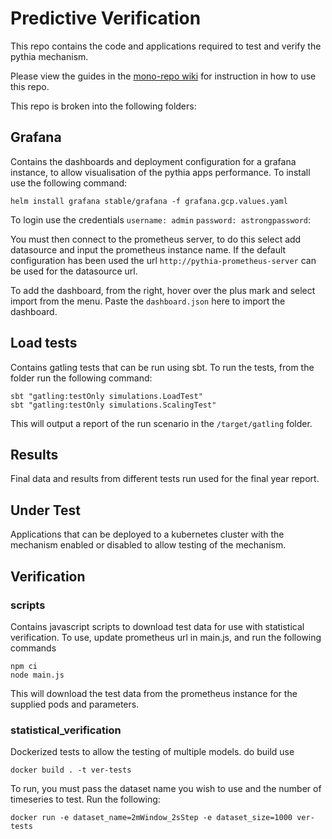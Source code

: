# Predictive Verification

This repo contains the code and applications required to test and verify the pythia mechanism.

Please view the guides in the [mono-repo wiki](https://gitlab.eeecs.qub.ac.uk/40182178/final-year-mono/wikis/home) for instruction in how to use this repo.

This repo is broken into the following folders:

## Grafana
Contains the dashboards and deployment configuration for a grafana instance, to allow visualisation of the pythia apps performance.
To install use the following command:
```
helm install grafana stable/grafana -f grafana.gcp.values.yaml
```
To login use the credentials `username: admin` `password: astrongpassword`:

You must then connect to the prometheus server, to do this select add datasource and input the prometheus instance name. If the default configuration has been used the url `http://pythia-prometheus-server` can be used for the datasource url.

To add the dashboard, from the right, hover over the plus mark and select import from the menu. Paste the `dashboard.json` here to import the dashboard.

## Load tests

Contains gatling tests that can be run using sbt. To run the tests, from the folder run the following command:
```
sbt "gatling:testOnly simulations.LoadTest"
sbt "gatling:testOnly simulations.ScalingTest"
```
This will output a report of the run scenario in the `/target/gatling` folder.
## Results
Final data and results from different tests run used for the final year report.
## Under Test
Applications that can be deployed to a kubernetes cluster with the mechanism enabled or disabled to allow testing of the mechanism.
## Verification
### scripts
Contains javascript scripts to download test data for use with statistical verification. To use, update prometheus url in main.js, and run the following commands
```
npm ci
node main.js
```

This will download the test data from the prometheus instance for the supplied pods and parameters.
### statistical_verification
Dockerized tests to allow the testing of multiple models. do build use
```
docker build . -t ver-tests
```

To run, you must pass the dataset name you wish to use and the number of timeseries to test. Run the following:

```
docker run -e dataset_name=2mWindow_2sStep -e dataset_size=1000 ver-tests
```